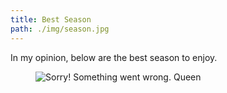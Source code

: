 ```yaml
---
title: Best Season
path: ./img/season.jpg
---
```


<div class="first-post">
In my opinion, below are the best season to enjoy.
</div>

<div class="first-post-align">
<figure class="music-img">
        <img src="./img/bg.jpg" alt="Sorry! Something went wrong.">
        <span class="music-text">
        Queen
        </span>
 </figure>
 </div>